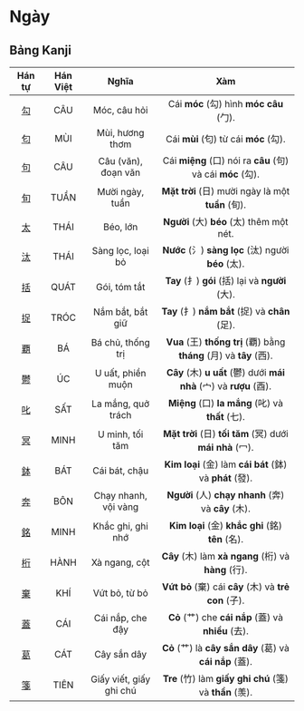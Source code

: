 # Ngày

## Bảng Kanji

| Hán tự | Hán Việt | Nghĩa | Xàm |
| :---: | :---: | :---: | :---: |
| [<span class="stroke-order">勾</span>](https://mazii.net/vi-VN/search/kanji/javi/%E5%8B%BE) | CÂU | Móc, câu hỏi | Cái **móc** (勾) hình **móc câu** (勹). |
| [<span class="stroke-order">匂</span>](https://mazii.net/vi-VN/search/kanji/javi/%E5%8C%82) | MÙI | Mùi, hương thơm | Cái **mùi** (匂) từ cái **móc** (勾). |
| [<span class="stroke-order">句</span>](https://mazii.net/vi-VN/search/kanji/javi/%E5%8F%A5) | CÂU | Câu (văn), đoạn văn | Cái **miệng** (口) nói ra **câu** (句) và cái **móc** (勾). |
| [<span class="stroke-order">旬</span>](https://mazii.net/vi-VN/search/kanji/javi/%E6%97%AC) | TUẦN | Mười ngày, tuần | **Mặt trời** (日) mười ngày là một **tuần** (旬). |
| [<span class="stroke-order">太</span>](https://mazii.net/vi-VN/search/kanji/javi/%E5%A4%AA) | THÁI | Béo, lớn | **Người** (大) **béo** (太) thêm một nét. |
| [<span class="stroke-order">汰</span>](https://mazii.net/vi-VN/search/kanji/javi/%E6%B1%B0) | THÁI | Sàng lọc, loại bỏ | **Nước** (氵) **sàng lọc** (汰) người **béo** (太). |
| [<span class="stroke-order">括</span>](https://mazii.net/vi-VN/search/kanji/javi/%E6%8B%AC) | QUÁT | Gói, tóm tắt | **Tay** (扌) **gói** (括) lại và **người** (大). |
| [<span class="stroke-order">捉</span>](https://mazii.net/vi-VN/search/kanji/javi/%E6%8D%89) | TRÓC | Nắm bắt, bắt giữ | **Tay** (扌) **nắm bắt** (捉) và **chân** (足). |
| [<span class="stroke-order">覇</span>](https://mazii.net/vi-VN/search/kanji/javi/%E8%A6%87) | BÁ | Bá chủ, thống trị | **Vua** (王) **thống trị** (覇) bằng **tháng** (月) và **tây** (西). |
| [<span class="stroke-order">鬱</span>](https://mazii.net/vi-VN/search/kanji/javi/%E9%AC%B1) | ÚC | U uất, phiền muộn | **Cây** (木) **u uất** (鬱) dưới **mái nhà** (宀) và **rượu** (酉). |
| [<span class="stroke-order">叱</span>](https://mazii.net/vi-VN/search/kanji/javi/%E5%8F%B1) | SẤT | La mắng, quở trách | **Miệng** (口) **la mắng** (叱) và **thất** (七). |
| [<span class="stroke-order">冥</span>](https://mazii.net/vi-VN/search/kanji/javi/%E5%86%A5) | MINH | U minh, tối tăm | **Mặt trời** (日) **tối tăm** (冥) dưới **mái nhà** (冖). |
| [<span class="stroke-order">鉢</span>](https://mazii.net/vi-VN/search/kanji/javi/%E9%89%A2) | BÁT | Cái bát, chậu | **Kim loại** (金) làm **cái bát** (鉢) và **phát** (發). |
| [<span class="stroke-order">奔</span>](https://mazii.net/vi-VN/search/kanji/javi/%E5%A5%94) | BÔN | Chạy nhanh, vội vàng | **Người** (人) **chạy nhanh** (奔) và **cây** (木). |
| [<span class="stroke-order">銘</span>](https://mazii.net/vi-VN/search/kanji/javi/%E9%8A%98) | MINH | Khắc ghi, ghi nhớ | **Kim loại** (金) **khắc ghi** (銘) **tên** (名). |
| [<span class="stroke-order">桁</span>](https://mazii.net/vi-VN/search/kanji/javi/%E6%A1%81) | HÀNH | Xà ngang, cột | **Cây** (木) làm **xà ngang** (桁) và **hàng** (行). |
| [<span class="stroke-order">棄</span>](https://mazii.net/vi-VN/search/kanji/javi/%E6%A3%84) | KHÍ | Vứt bỏ, từ bỏ | **Vứt bỏ** (棄) cái **cây** (木) và **trẻ con** (子). |
| [<span class="stroke-order">蓋</span>](https://mazii.net/vi-VN/search/kanji/javi/%E8%93%8B) | CÁI | Cái nắp, che đậy | **Cỏ** (艹) che **cái nắp** (蓋) và **nhiều** (去). |
| [<span class="stroke-order">葛</span>](https://mazii.net/vi-VN/search/kanji/javi/%E8%91%9B) | CÁT | Cây sắn dây | **Cỏ** (艹) là **cây sắn dây** (葛) và **cái nắp** (蓋). |
| [<span class="stroke-order">箋</span>](https://mazii.net/vi-VN/search/kanji/javi/%E7%AE%8B) | TIÊN | Giấy viết, giấy ghi chú | **Tre** (竹) làm **giấy ghi chú** (箋) và **thần** (羡). |

